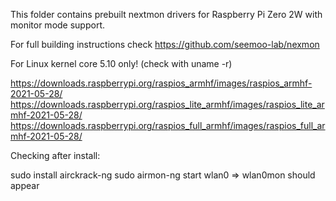 This folder contains prebuilt nextmon drivers for Raspberry Pi Zero 2W with monitor mode support.

For full building instructions check  https://github.com/seemoo-lab/nexmon

For Linux kernel core 5.10 only!
(check with uname -r)

https://downloads.raspberrypi.org/raspios_armhf/images/raspios_armhf-2021-05-28/
https://downloads.raspberrypi.org/raspios_lite_armhf/images/raspios_lite_armhf-2021-05-28/
https://downloads.raspberrypi.org/raspios_full_armhf/images/raspios_full_armhf-2021-05-28/


Checking after install:

sudo install airckrack-ng
sudo airmon-ng start wlan0
=> wlan0mon should appear

